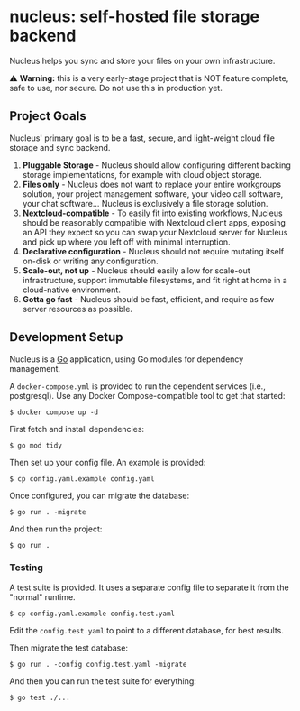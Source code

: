 # nucleus: self-hosted file storage backend

Nucleus helps you sync and store your files on your own infrastructure.

⚠️ **Warning:** this is a very early-stage project that is NOT feature complete,
safe to use, nor secure. Do not use this in production yet.

## Project Goals

Nucleus' primary goal is to be a fast, secure, and light-weight cloud file
storage and sync backend.

1. **Pluggable Storage** - Nucleus should allow configuring different backing
   storage implementations, for example with cloud object storage.
2. **Files only** - Nucleus does not want to replace your entire workgroups
   solution, your project management software, your video call software, your
   chat software... Nucleus is exclusively a file storage solution.
4. **[Nextcloud][nc]-compatible** - To easily fit into existing workflows, Nucleus
   should be reasonably compatible with Nextcloud client apps, exposing an API
   they expect so you can swap your Nextcloud server for Nucleus and pick up
   where you left off with minimal interruption.
5. **Declarative configuration** - Nucleus should not require mutating itself
   on-disk or writing any configuration.
6. **Scale-out, not up** - Nucleus should easily allow for scale-out
   infrastructure, support immutable filesystems, and fit right at home in a
   cloud-native environment.
7. **Gotta go fast** - Nucleus should be fast, efficient, and require as few
   server resources as possible.

[nc]: https://www.nextcloud.com

## Development Setup

Nucleus is a [Go][go] application, using Go modules for dependency management.

[go]: https://go.dev

A `docker-compose.yml` is provided to run the dependent services (i.e.,
postgresql). Use any Docker Compose-compatible tool to get that started:

```
$ docker compose up -d
```

First fetch and install dependencies:

```
$ go mod tidy
```

Then set up your config file. An example is provided:

```
$ cp config.yaml.example config.yaml
```

Once configured, you can migrate the database:

```
$ go run . -migrate
```

And then run the project:

```
$ go run .
```

### Testing

A test suite is provided. It uses a separate config file to separate it from
the "normal" runtime.

```
$ cp config.yaml.example config.test.yaml
```

Edit the `config.test.yaml` to point to a different database, for best results.

Then migrate the test database:

```
$ go run . -config config.test.yaml -migrate
```

And then you can run the test suite for everything:

```
$ go test ./...
```
